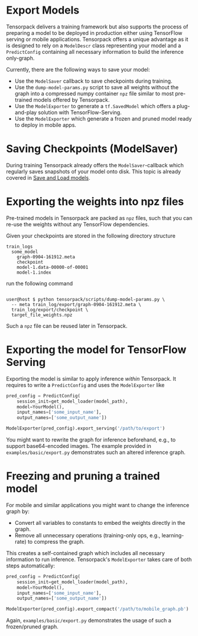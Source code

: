 # Export Models

Tensorpack delivers a training framework but also supports the process of preparing a model to be deployed in production either using TensorFlow serving or mobile applications.
Tensorpack offers a unique advantage as it is designed to rely on a `ModelDescr` class representing your model and a `PredictConfig` containing all necessary information to build the inference only-graph.

Currently, there are the following ways to save your model:

- Use the `ModelSaver` callback to save checkpoints during training.
- Use the `dump-model-params.py` script to save all weights without the graph into a compressed numpy container `npz` file similar to most pre-trained models offered by Tensorpack.
- Use the `ModelExporter` to generate a `tf.SavedModel` which offers a plug-and-play solution with TensorFlow-Serving.
- Use the `ModelExporter` which generate a frozen and pruned model ready to deploy in mobile apps.


# Saving Checkpoints (ModelSaver)

During training Tensorpack already offers the `ModelSaver`-callback which regularly saves snapshots of your model onto disk.
This topic is already covered in [Save and Load models](save-load.html).

# Exporting the weights into npz files

Pre-trained models in Tensorpack are packed as `npz` files, such that you can re-use the weights without any TensorFlow dependencies.

Given your checkpoints are stored in the following directory structure

```
train_logs
  some_model
    graph-0904-161912.meta
    checkpoint
    model-1.data-00000-of-00001
    model-1.index
```

run the following command

```console

user@host $ python tensorpack/scripts/dump-model-params.py \
  -- meta train_log/export/graph-0904-161912.meta \
  train_log/export/checkpoint \
  target_file_weights.npz
```

Such a `npz` file can be reused later in Tensorpack.

# Exporting the model for TensorFlow Serving

Exporting the model is similar to apply inference *within* Tensorpack. It requires to write a `PredictConfig` and uses the `ModelExporter` like

```python
pred_config = PredictConfig(
    session_init=get_model_loader(model_path),
    model=YourModel(),
    input_names=['some_input_name'],
    output_names=['some_output_name'])

ModelExporter(pred_config).export_serving('/path/to/export')
```

You might want to rewrite the graph for inference beforehand, e.g., to support base64-encoded images. The example provided in `examples/basic/export.py` demonstrates such an altered inference graph.

# Freezing and pruning a trained model

For mobile and similar applications you might want to change the inference graph by:

- Convert all variables to constants to embed the weights directly in the graph.
- Remove all unnecessary operations (training-only ops, e.g., learning-rate) to compress the graph.

This creates a self-contained graph which includes all necessary information to run inference.
Tensorpack's `ModelExporter` takes care of both steps automatically:

```python
pred_config = PredictConfig(
    session_init=get_model_loader(model_path),
    model=YourModel(),
    input_names=['some_input_name'],
    output_names=['some_output_name'])

ModelExporter(pred_config).export_compact('/path/to/mobile_graph.pb')
```

Again, `examples/basic/export.py` demonstrates the usage of such a frozen/pruned graph.
